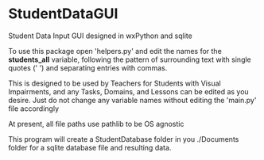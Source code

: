 # StudentDataGUI

Student Data Input GUI designed in wxPython and sqlite

To use this package open 'helpers.py' and edit the names for the **students_all** variable, following the pattern of surrounding text with single quotes (' ') and separating entries with commas.

This is designed to be used by Teachers for Students with Visual Impairments, and any Tasks, Domains, and Lessons can be edited as you desire. Just do not change any variable names without editing the 'main.py' file accordingly 

At present, all file paths use pathlib to be OS agnostic

This program will create a StudentDatabase folder in you ./Documents folder for a sqlite database file and resulting data. 

